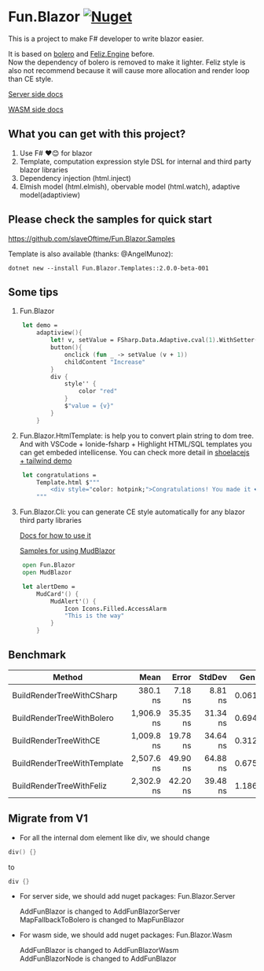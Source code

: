 # Fun.Blazor [![Nuget](https://img.shields.io/nuget/v/Fun.Blazor)](https://www.nuget.org/packages/Fun.Blazor)

This is a project to make F# developer to write blazor easier.

It is based on [bolero](https://github.com/fsbolero/Bolero) and  [Feliz.Engine](https://github.com/alfonsogarciacaro/Feliz.Engine) before. \
Now the dependency of bolero is removed to make it lighter. Feliz style is also not recommend because it will cause more allocation and render loop than CE style.

[Server side docs](https://funblazor.slaveoftime.fun)

[WASM side docs](https://slaveoftime.github.io/Fun.Blazor/)


## What you can get with this project?

1. Use F# ❤️😊 for blazor
2. Template, computation expression style DSL for internal and third party blazor libraries
4. Dependency injection (html.inject)
3. Elmish model (html.elmish), obervable model (html.watch), adaptive model(adaptiview)


## Please check the samples for quick start

https://github.com/slaveOftime/Fun.Blazor.Samples

Template is also available (thanks: @AngelMunoz):
```shell
dotnet new --install Fun.Blazor.Templates::2.0.0-beta-001
```

## Some tips

1. Fun.Blazor

```fsharp
    let demo =
        adaptiview(){
            let! v, setValue = FSharp.Data.Adaptive.cval(1).WithSetter()
            button(){
                onclick (fun _ -> setValue (v + 1))
                childContent "Increase"
            }
            div {
                style'' {
                    color "red"
                }
                $"value = {v}"
            }
        }
```

2. Fun.Blazor.HtmlTemplate: is help you to convert plain string to dom tree. And with VSCode + Ionide-fsharp + Highlight HTML/SQL templates you can get embeded intellicense. You can check more detail in [shoelacejs + tailwind demo](https://github.com/slaveOftime/Fun.Blazor.Samples/tree/main/templates/MinimalBlazorWASMAppWithShoelaceAndTailwind)

```fsharp
    let congratulations =
        Template.html $"""
            <div style="color: hotpink;">Congratulations! You made it ❤️</div>
        """
```


3. Fun.Blazor.Cli: you can generate CE style automatically for any blazor third party libraries

    [Docs for how to use it](https://funblazor.slaveoftime.fun/cli-usage)
    
    [Samples for using MudBlazor](https://github.com/slaveOftime/Fun.Blazor.Samples/tree/main/templates/MinimalBlazorWASMAppWithMudBlazor)
    

```fsharp
    open Fun.Blazor
    open MudBlazor

    let alertDemo =
        MudCard'() {
            MudAlert'() {
                Icon Icons.Filled.AccessAlarm
                "This is the way"
            }
        }
```


## Benchmark

|                      Method |       Mean |    Error |   StdDev |  Gen 0 |  Gen 1 | Allocated |
|---------------------------- |-----------:|---------:|---------:|-------:|-------:|----------:|
|   BuildRenderTreeWithCSharp |   380.1 ns |  7.18 ns |  8.81 ns | 0.0610 |      - |     384 B |
|   BuildRenderTreeWithBolero | 1,906.9 ns | 35.35 ns | 31.34 ns | 0.6943 | 0.0038 |   4,368 B |
|       BuildRenderTreeWithCE | 1,009.8 ns | 19.78 ns | 34.64 ns | 0.3128 |      - |   1,968 B |
| BuildRenderTreeWithTemplate | 2,507.6 ns | 49.90 ns | 64.88 ns | 0.6752 | 0.0038 |   4,256 B |
|    BuildRenderTreeWithFeliz | 2,302.9 ns | 42.20 ns | 39.48 ns | 1.1864 | 0.0114 |   7,448 B |


## Migrate from V1

- For all the internal dom element like div, we should change
```fsharp
div() {}
```
to
```fsharp
div {}
```

- For server side, we should add nuget packages: Fun.Blazor.Server

    AddFunBlazor is changed to AddFunBlazorServer \
    MapFallbackToBolero is changed to MapFunBlazor

- For wasm side, we should add nuget packages: Fun.Blazor.Wasm

    AddFunBlazor is changed to AddFunBlazorWasm \
    AddFunBlazorNode is changed to AddFunBlazor

